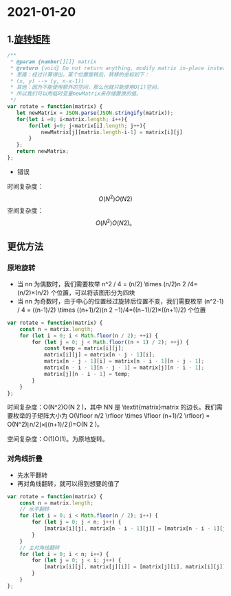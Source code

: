 # 2021-01-20

## 1.[旋转矩阵](https://leetcode-cn.com/problems/rotate-matrix-lcci/)

```js
/**
 * @param {number[][]} matrix
 * @return {void} Do not return anything, modify matrix in-place instead.
 * 思路：经过计算得出，某个位置旋转后，转移的坐标如下：
 * (x, y) --> (y, n-x-1))
 * 其他：因为不能使用额外的空间，那么也就只能使用O(1)空间，
 * 所以我们可以用临时变量newMatrix来存储置换的值。
 */
var rotate = function(matrix) {
   let newMatrix = JSON.parse(JSON.stringify(matrix));
   for(let i =0; i<matrix.length; i++){
       for(let j=0; j<matrix[i].length; j++){
           newMatrix[j][matrix.length-i-1] = matrix[i][j]
       }
   };
   return newMatrix;
};
```

- 错误

时间复杂度：
$$
O(N^2)O(N 
2
 )
$$
空间复杂度：
$$
O(N^2)O(N 
2
 )。
$$

## 更优方法

### 原地旋转

- 当 nn 为偶数时，我们需要枚举 n^2 / 4 = (n/2) \times (n/2)n 2 /4=(n/2)×(n/2) 个位置，可以将该图形分为四块
- 当 nn 为奇数时，由于中心的位置经过旋转后位置不变，我们需要枚举 (n^2-1) / 4 = ((n-1)/2) \times ((n+1)/2)(n 
  2
   −1)/4=((n−1)/2)×((n+1)/2) 个位置

```js
var rotate = function(matrix) {
    const n = matrix.length;
    for (let i = 0; i < Math.floor(n / 2); ++i) {
        for (let j = 0; j < Math.floor((n + 1) / 2); ++j) {
            const temp = matrix[i][j];
            matrix[i][j] = matrix[n - j - 1][i];
            matrix[n - j - 1][i] = matrix[n - i - 1][n - j - 1];
            matrix[n - i - 1][n - j - 1] = matrix[j][n - i - 1];
            matrix[j][n - i - 1] = temp;
        }
    }
};

```

时间复杂度：O(N^2)O(N 
2
 )，其中 NN 是 \textit{matrix}matrix 的边长。我们需要枚举的子矩阵大小为 O(\lfloor n/2 \rfloor \times \lfloor (n+1)/2 \rfloor) = O(N^2)⌊n/2⌋×⌊(n+1)/2⌋)=O(N 
2
 )。

空间复杂度：O(1)O(1)。为原地旋转。



### 对角线折叠

- 先水平翻转
- 再对角线翻转，就可以得到想要的值了

```js
var rotate = function(matrix) {
    const n = matrix.length;
    // 水平翻转
    for (let i = 0; i < Math.floor(n / 2); i++) {
        for (let j = 0; j < n; j++) {
            [matrix[i][j], matrix[n - i - 1][j]] = [matrix[n - i - 1][j], matrix[i][j]];
        }
    }
    // 主对角线翻转
    for (let i = 0; i < n; i++) {
        for (let j = 0; j < i; j++) {
            [matrix[i][j], matrix[j][i]] = [matrix[j][i], matrix[i][j]];
        }
    }
};
```

